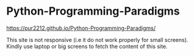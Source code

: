 # Python-Programming-Paradigms

 https://pur2212.github.io/Python-Programming-Paradigms/
 
 This site is not responsive (i.e it do not work properly for small screens).
 Kindly use laptop or big screens to fetch the content of this site.
